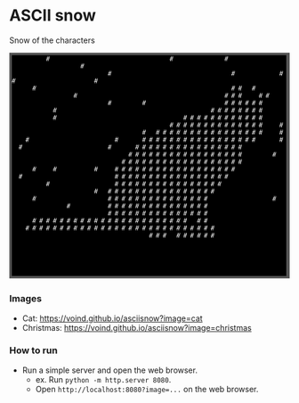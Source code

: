 # ASCII snow

Snow of the characters

![App](https://github.com/VOIND/snow/blob/main/image/Screenshot.png)

### Images
- Cat: <https://voind.github.io/asciisnow?image=cat>
- Christmas: <https://voind.github.io/asciisnow?image=christmas>

### How to run
- Run a simple server and open the web browser.
  - ex. Run `python -m http.server 8080`.
  - Open `http://localhost:8080?image=...` on the web browser.
